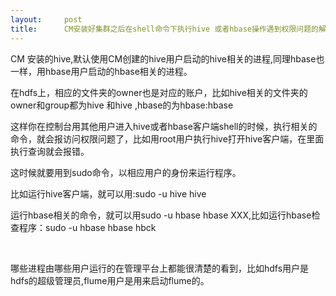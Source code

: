 ```yaml
---
layout:     post
title:      CM安装好集群之后在shell命令下执行hive 或者hbase操作遇到权限问题的解决方法
---
```

<div id="article_content" class="article_content clearfix csdn-tracking-statistics" data-pid="blog" data-mod="popu_307" data-dsm="post">
								            <link rel="stylesheet" href="https://csdnimg.cn/release/phoenix/template/css/ck_htmledit_views-f76675cdea.css">
						<div class="htmledit_views" id="content_views">
                
<p>CM 安装的hive,默认使用CM创建的hive用户启动的hive相关的进程,同理hbase也一样，用hbase用户启动的hbase相关的进程。</p>
<p>在hdfs上，相应的文件夹的owner也是对应的账户，比如hive相关的文件夹的owner和group都为hive 和hive ,hbase的为hbase:hbase</p>
<p>这样你在控制台用其他用户进入hive或者hbase客户端shell的时候，执行相关的命令，就会报访问权限问题了，比如用root用户执行hive打开hive客户端，在里面执行查询就会报错。</p>
<p>这时候就要用到sudo命令，以相应用户的身份来运行程序。</p>
<p>比如运行hive客户端，就可以用:sudo -u hive hive</p>
<p>运行hbase相关的命令，就可以用sudo -u hbase hbase XXX,比如运行hbase检查程序：sudo -u hbase hbase hbck</p>
<p><br></p>
<p>哪些进程由哪些用户运行的在管理平台上都能很清楚的看到，比如hdfs用户是hdfs的超级管理员,flume用户是用来启动flume的。</p>
            </div>
                </div>